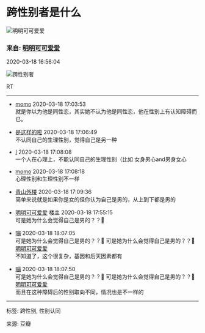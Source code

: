 # 跨性别者是什么

![明明可可爱爱](https://img9.doubanio.com/icon/up209217326-6.jpg)

### 来自: [明明可可爱爱](https://www.douban.com/people/209217326/)

2020-03-18 16:56:04

![跨性别者](https://img3.doubanio.com/view/group_topic/l/public/p255461362.webp)

RT

---

- [momo](https://www.douban.com/people/144508854/) 2020-03-18 17:03:53  
  就是你以为他是同性恋，其实她不认为他是同性恋，他在性别上有认知障碍而已。
  
- [是这样的啦](https://www.douban.com/people/197090033/) 2020-03-18 17:06:49  
  不认同自己的生理性别，觉得自己是另一种

- [I](https://www.douban.com/people/189053924/) 2020-03-18 17:08:08  
  一个人在心理上，不能认同自己的生理性别（比如 女身男心and男身女心

- [momo](https://www.douban.com/people/135636943/) 2020-03-18 17:08:18  
  心理性别和生理性别不一样

- [青山外楼](https://www.douban.com/people/203112040/) 2020-03-18 17:09:36  
  简单来说就是如果你是女的但你认为自己是男的，从上到下都是男的

- [明明可可爱爱](https://www.douban.com/people/209217326/) 楼主 2020-03-18 17:55:15  
  可是她为什么会觉得自己是男的？？🤔

- [嘣](https://www.douban.com/people/49687904/) 2020-03-18 18:07:05  
  可是她为什么会觉得自己是男的？？🤔 可是她为什么会觉得自己是男的？？🤔 [明明可可爱爱](https://www.douban.com/people/209217326/)  
  不知道了，这个很复杂，基因和后天因素都有

- [嘣](https://www.douban.com/people/49687904/) 2020-03-18 18:07:50  
  可是她为什么会觉得自己是男的？？🤔 可是她为什么会觉得自己是男的？？🤔 [明明可可爱爱](https://www.douban.com/people/209217326/)  
  而且在这种障碍后的性别取向不同，情况也是不一样的

--- 

标签: 跨性别, 性别认同

来源: 豆瓣